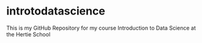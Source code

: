 # introtodatascience
This is my GitHub Repository for my course Introduction to Data Science at the Hertie School
